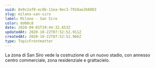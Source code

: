 ```yaml
---
uuid: 8e9c2af0-ec8b-11ea-9ec3-7910ae2b8803
slug: milano-san-siro
label: Milano - San Siro
color: 8d08c8
date: 2020-09-01T19:44:32.653Z
updatedAt: 2020-10-22T07:52:52.911Z
createdAt: 2020-10-22T07:52:52.966Z
type: TopicFrontmatter
---
```


La zona di San Siro vede la costruzione di un nuovo stadio, con annesso centro commerciale, zona residenziale e grattacielo.

